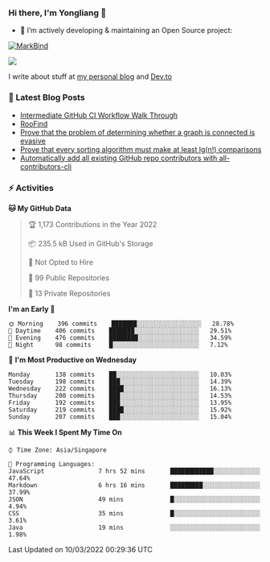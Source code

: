 ### Hi there, I'm Yongliang 👋 

- 🔭 I’m actively developing & maintaining an Open Source project:

[![MarkBind](https://github-readme-stats.vercel.app/api/pin/?username=markbind&repo=markbind)](https://github.com/MarkBind/markbind)

<img
align="center"
src="https://github-readme-stats.vercel.app/api/?username=tlylt&theme=dracula"
/>

I write about stuff at [my personal blog](https://www.yongliangliu.com/) and [Dev.to](https://dev.to/tlylt)

### 📕 Latest Blog Posts

<!-- BLOG-POST-LIST:START -->
- [Intermediate GitHub CI Workflow Walk Through](https://www.yongliangliu.com/blog/intermediate-github-ci-workflow-walk-through/)
- [RooFind](https://www.yongliangliu.com/blog/roofind/)
- [Prove that the problem of determining whether a graph is connected is evasive](https://www.yongliangliu.com/blog/prove-graph-check-connected-evasive/)
- [Prove that every sorting algorithm must make at least lg&lpar;n!&rpar; comparisons](https://www.yongliangliu.com/blog/prove-sorting-at-least-lgn/)
- [Automatically add all existing GitHub repo contributors with all-contributors-cli](https://www.yongliangliu.com/blog/all-contributors-cli-recognize-existing/)
<!-- BLOG-POST-LIST:END -->

### ⚡ Activities
<!--START_SECTION:waka-->
**🐱 My GitHub Data** 

> 🏆 1,173 Contributions in the Year 2022
 > 
> 📦 235.5 kB Used in GitHub's Storage 
 > 
> 🚫 Not Opted to Hire
 > 
> 📜 99 Public Repositories 
 > 
> 🔑 13 Private Repositories  
 > 
**I'm an Early 🐤** 

```text
🌞 Morning    396 commits    ███████░░░░░░░░░░░░░░░░░░   28.78% 
🌆 Daytime    406 commits    ███████░░░░░░░░░░░░░░░░░░   29.51% 
🌃 Evening    476 commits    ████████░░░░░░░░░░░░░░░░░   34.59% 
🌙 Night      98 commits     █░░░░░░░░░░░░░░░░░░░░░░░░   7.12%

```
📅 **I'm Most Productive on Wednesday** 

```text
Monday       138 commits    ██░░░░░░░░░░░░░░░░░░░░░░░   10.03% 
Tuesday      198 commits    ███░░░░░░░░░░░░░░░░░░░░░░   14.39% 
Wednesday    222 commits    ████░░░░░░░░░░░░░░░░░░░░░   16.13% 
Thursday     200 commits    ███░░░░░░░░░░░░░░░░░░░░░░   14.53% 
Friday       192 commits    ███░░░░░░░░░░░░░░░░░░░░░░   13.95% 
Saturday     219 commits    ████░░░░░░░░░░░░░░░░░░░░░   15.92% 
Sunday       207 commits    ███░░░░░░░░░░░░░░░░░░░░░░   15.04%

```


📊 **This Week I Spent My Time On** 

```text
⌚︎ Time Zone: Asia/Singapore

💬 Programming Languages: 
JavaScript               7 hrs 52 mins       ████████████░░░░░░░░░░░░░   47.64% 
Markdown                 6 hrs 16 mins       █████████░░░░░░░░░░░░░░░░   37.99% 
JSON                     49 mins             █░░░░░░░░░░░░░░░░░░░░░░░░   4.94% 
CSS                      35 mins             █░░░░░░░░░░░░░░░░░░░░░░░░   3.61% 
Java                     19 mins             ░░░░░░░░░░░░░░░░░░░░░░░░░   1.98%

```


 Last Updated on 10/03/2022 00:29:36 UTC
<!--END_SECTION:waka-->
